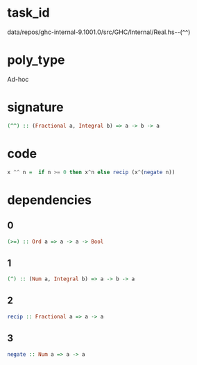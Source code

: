 
# task_id
data/repos/ghc-internal-9.1001.0/src/GHC/Internal/Real.hs--(^^)

# poly_type
Ad-hoc

# signature
```haskell
(^^) :: (Fractional a, Integral b) => a -> b -> a
```   

# code
```haskell
x ^^ n =  if n >= 0 then x^n else recip (x^(negate n))
```

# dependencies
## 0
```haskell
(>=) :: Ord a => a -> a -> Bool
```
## 1
```haskell
(^) :: (Num a, Integral b) => a -> b -> a
```
## 2
```haskell
recip :: Fractional a => a -> a
```
## 3
```haskell
negate :: Num a => a -> a
```